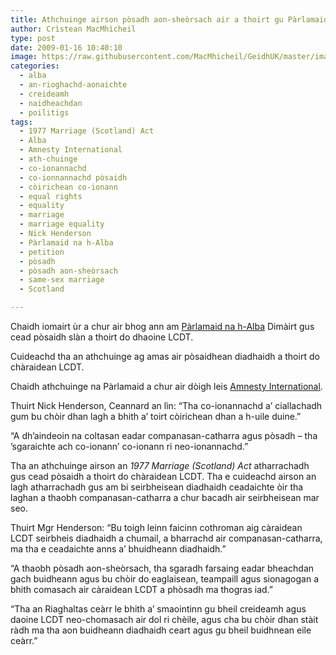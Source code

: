 ```yaml
---
title: Athchuinge airson pòsadh aon-sheòrsach air a thoirt gu Pàrlamaid na h-Alba
author: Crìstean MacMhìcheil
type: post
date: 2009-01-16 10:40:10
image: https://raw.githubusercontent.com/MacMhicheil/GeidhUK/master/images/2009-01-16-athchuinge-airson-posadh-aon-sheorsach-air-a-thoirt-gu-parlamaid-na-h-alba.jpg
categories:
  - alba
  - an-rioghachd-aonaichte
  - creideamh
  - naidheachdan
  - poilitigs
tags:
  - 1977 Marriage (Scotland) Act
  - Alba
  - Amnesty International
  - ath-chuinge
  - co-ionannachd
  - co-ionnannachd pòsaidh
  - còirichean co-ionann
  - equal rights
  - equality
  - marriage
  - marriage equality
  - Nick Henderson
  - Pàrlamaid na h-Alba
  - petition
  - pòsadh
  - pòsadh aon-sheòrsach
  - same-sex marriage
  - Scotland

---
```

Chaidh iomairt ùr a chur air bhog ann am [Pàrlamaid na h-Alba][1] Dimàirt gus cead pòsaidh slàn a thoirt do dhaoine LCDT.

<!--more-->

Cuideachd tha an athchuinge ag amas air pòsaidhean diadhaidh a thoirt do chàraidean LCDT.

Chaidh athchuinge na Pàrlamaid a chur air dòigh leis [Amnesty International][2].

Thuirt Nick Henderson, Ceannard an lìn: &#8220;Tha co-ionannachd a&#8217; ciallachadh gum bu chòir dhan lagh a bhith a&#8217; toirt còirichean dhan a h-uile duine.&#8221;

&#8220;A dh&#8217;aindeoin na coltasan eadar companasan-catharra agus pòsadh &#8211; tha &#8217;sgaraichte ach co-ionann&#8217; co-ionann ri neo-ionannachd.&#8221;

Tha an athchuinge airson an _1977 Marriage (Scotland) Act_ atharrachadh gus cead pòsaidh a thoirt do chàraidean LCDT. Tha e cuideachd airson an lagh atharrachadh gus am bi seirbheisean diadhaidh ceadaichte òir tha laghan a thaobh companasan-catharra a chur bacadh air seirbheisean mar seo.

Thuirt Mgr Henderson: &#8220;Bu toigh leinn faicinn cothroman aig càraidean LCDT seirbheis diadhaidh a chumail, a bharrachd air companasan-catharra, ma tha e ceadaichte anns a&#8217; bhuidheann diadhaidh.&#8221;

&#8220;A thaobh pòsadh aon-sheòrsach, tha sgaradh farsaing eadar bheachdan gach buidheann agus bu chòir do eaglaisean, teampaill agus sionagogan a bhith comasach air càraidean LCDT a phòsadh ma thogras iad.&#8221;

&#8220;Tha an Riaghaltas ceàrr le bhith a&#8217; smaointinn gu bheil creideamh agus daoine LCDT neo-chomasach air dol ri chèile, agus cha bu chòir dhan stàit ràdh ma tha aon buidheann diadhaidh ceart agus gu bheil buidhnean eile ceàrr.&#8221;

 [1]: http://www.scottish.parliament.uk/vli/language/gaelic/index.htm "Làrach-lìn aig Pàrlamaid na h-Alba"
 [2]: http://www.amnesty.org.uk/lgbt/ "Làrach-lìn aig an Lìon LGBT"
